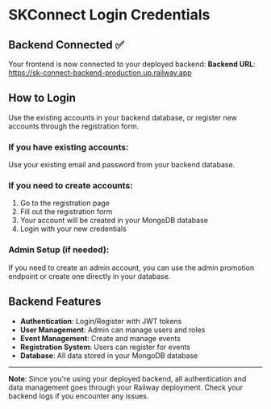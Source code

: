 # SKConnect Login Credentials

## Backend Connected ✅
Your frontend is now connected to your deployed backend:
**Backend URL**: https://sk-connect-backend-production.up.railway.app

## How to Login
Use the existing accounts in your backend database, or register new accounts through the registration form.

### If you have existing accounts:
Use your existing email and password from your backend database.

### If you need to create accounts:
1. Go to the registration page
2. Fill out the registration form
3. Your account will be created in your MongoDB database
4. Login with your new credentials

### Admin Setup (if needed):
If you need to create an admin account, you can use the admin promotion endpoint or create one directly in your database.

## Backend Features
- **Authentication**: Login/Register with JWT tokens
- **User Management**: Admin can manage users and roles
- **Event Management**: Create and manage events
- **Registration System**: Users can register for events
- **Database**: All data stored in your MongoDB database

---

**Note**: Since you're using your deployed backend, all authentication and data management goes through your Railway deployment. Check your backend logs if you encounter any issues.
